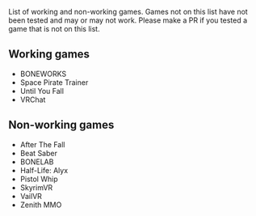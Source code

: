 List of working and non-working games. Games not on this list have not been tested and may or may not work. Please make a PR if you tested a game that is not on this list.

## Working games

- BONEWORKS
- Space Pirate Trainer
- Until You Fall
- VRChat

## Non-working games

- After The Fall
- Beat Saber
- BONELAB
- Half-Life: Alyx
- Pistol Whip
- SkyrimVR
- VailVR
- Zenith MMO
